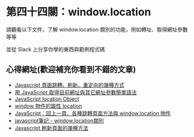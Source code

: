 # 第四十四關：window.location

請觀看以下文件，了解 window.location 類別的功能，例如轉址、取得網址參數等等

並從 Slack 上分享你學的東西與範例程式碼

## 心得網址(歡迎補充你看到不錯的文章)
* [Javascript 頁面跳轉、刷新、重定向的幾種方式](https://ithelp.ithome.com.tw/articles/10190062)
* [用 JavaScript 取得目前網址與其它網址參數簡單語法](http://www.wibibi.com/info.php?tid=82)
* [JavaScript location Object](https://www.fooish.com/javascript/location.html)
* [window 物件的屬性 location](https://pydoing.blogspot.com/2011/10/javascript-window-location.html)
* [JavaScript：回上一頁、各種跳轉頁面方法與 window.location 物件](https://chentsu.wordpress.com/2014/01/03/javascript%EF%BC%9A%E5%9B%9E%E4%B8%8A%E4%B8%80%E9%A0%81%E3%80%81%E5%90%84%E7%A8%AE%E8%B7%B3%E8%BD%89%E9%A0%81%E9%9D%A2%E6%96%B9%E6%B3%95%E8%88%87-window-location-%E7%89%A9%E4%BB%B6/)
* [javascript筆記 - window.location類別](http://cat-son.blogspot.com/2012/11/javascript-windowlocation.html#sthash.UeM0Vl5j.dpbs)
* [Javascript 刷新頁面的幾種方法](https://ithelp.ithome.com.tw/articles/10190061)